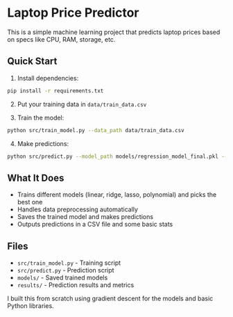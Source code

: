 # Laptop Price Predictor

This is a simple machine learning project that predicts laptop prices based on specs like CPU, RAM, storage, etc.

## Quick Start

1. Install dependencies:
```bash
pip install -r requirements.txt
```

2. Put your training data in `data/train_data.csv`

3. Train the model:
```bash
python src/train_model.py --data_path data/train_data.csv
```

4. Make predictions:
```bash
python src/predict.py --model_path models/regression_model_final.pkl --data_path data/train_data.csv --metrics_output_path results/train_metrics.txt --predictions_output_path results/train_predictions.csv
```

## What It Does

- Trains different models (linear, ridge, lasso, polynomial) and picks the best one
- Handles data preprocessing automatically
- Saves the trained model and makes predictions
- Outputs predictions in a CSV file and some basic stats

## Files

- `src/train_model.py` - Training script
- `src/predict.py` - Prediction script
- `models/` - Saved trained models
- `results/` - Prediction results and metrics

I built this from scratch using gradient descent for the models and basic Python libraries.

